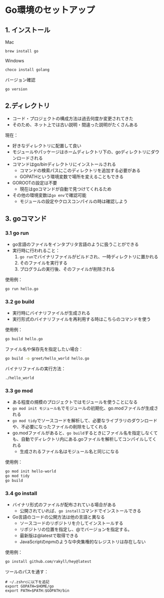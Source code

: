 # Go環境のセットアップ
## 1. インストール
Mac
```bash
brew install go
```
Windows
```bash
choco install golang
```
バージョン確認
```bash
go version
```

## 2.ディレクトリ
- コード・プロジェクトの構成方法は過去何度か変更されてきた
- そのため、ネット上では古い説明・間違った説明がたくさんある

現在：
- 好きなディレクトリに配置して良い
- モジュールやパッケージはホームディレクトリ下の、goディレクトリにダウンロードされる
- コマンドはgo/binディレクトリにインストールされる
  - コマンドの検索パスにこのディレクトリを追加する必要がある
  - GOPATHという環境変数で場所を変えることもできる
- GOROOTの設定は不要
  - 現在はgoコマンドが自動で見つけてくれるため
- その他の環境変数は`go env`で確認可能
  - モジュールの設定やクロスコンパイルの時は確認しよう

## 3. goコマンド
### 3.1 go run
- go言語のファイルをインタプリタ言語のように扱うことができる
- 実行時に行われること：
  1. `go run`でバイナリファイルがビルドされ、一時ディレクトリに置かれる
  2. そのファイルを実行する
  3. プログラムの実行後、そのファイルが削除される

使用例：
```bash
go run hello.go
```

### 3.2 go build
- 実行時にバイナリファイルが生成される
- 実行形式のバイナリファイルを再利用する時はこちらのコマンドを使う

使用例：
```bash
go build hello.go
```

ファイル名や保存先を指定したい場合：
```bash
go build -o greet/hello_world hello.go
```

バイナリファイルの実行方法：
```bash
./hello_world
```

### 3.3 go mod
- ある程度の規模のプロジェクトではモジュールを使うことになる
- `go mod init モジュール名`でモジュールの初期化、go.modファイルが生成される
- `go mod tidy`でソースコードを解析して、必要なライブラリのダウンロードや、不必要になったファイルの削除をしてくれる
- go.modファイルがあると、`go build`するときにファイル名を指定しなくても、自動でディレクトリ内にある.goファイルを解析してコンパイルしてくれる
  - 生成されるファイル名はモジュール名と同じになる

使用例：
```bash
go mod init hello-world
go mod tidy
go build
```

### 3.4 go install
- バイナリ形式のファイルが配布されている場合がある
  - 公開されていれば、`go install`コマンドでインストールできる
- Go言語のコードの公開方法は他の言語と異なる
  - ソースコードのリポジトリを介してインストールする
  - リポジトリの位置を指定し、@でバージョンを指定する。
  - 最新版は@latestで取得できる
  - JavaScriptのnpmのような中央集権的なレジストリは存在しない 

使用例：
```bash
go install github.com/rakyll/hey@latest
```

ツールのパスを通す：
```shell
# ~/.zshrcに以下を追記
export GOPATH=$HOME/go
export PATH=$PATH:$GOPATH/bin
```
